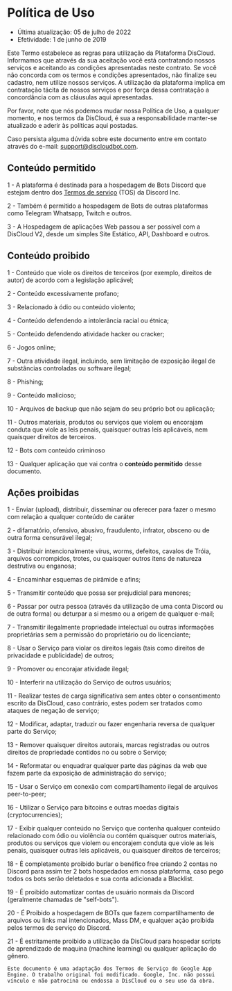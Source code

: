 # Política de Uso

* Última atualização: 05 de julho de 2022
* Efetividade: 1 de junho de 2019

Este Termo estabelece as regras para utilização da Plataforma DisCloud. Informamos que através da sua aceitação você está contratando nossos serviços e aceitando as condições apresentadas neste contrato. Se você não concorda com os termos e condições apresentados, não finalize seu cadastro, nem utilize nossos serviços. A utilização da plataforma implica em contratação tácita de nossos serviços e por força dessa contratação a concordância com as cláusulas aqui apresentadas.

Por favor, note que nós podemos mudar nossa Política de Uso, a qualquer momento, e nos termos da DisCloud, é sua a responsabilidade manter-se atualizado e aderir às políticas aqui postadas.

Caso persista alguma dúvida sobre este documento entre em contato através do e-mail: [support@discloudbot.com](mailto:support@discloudbot.com).

## Conteúdo permitido

1 - A plataforma é destinada para a hospedagem de Bots Discord que estejam dentro dos [Termos de serviço](https://discordapp.com/terms) \(TOS\) da Discord Inc.

2 - Também é permitido a hospedagem de Bots de outras plataformas como Telegram Whatsapp, Twitch e outros.

3 - A Hospedagem de aplicações Web passou a ser possível com a DisCloud V2, desde um simples Site Estático, API, Dashboard e outros.

## Conteúdo proibido

1 - Conteúdo que viole os direitos de terceiros \(por exemplo, direitos de autor\) de acordo com a legislação aplicável;

2 - Conteúdo excessivamente profano;

3 - Relacionado à ódio ou conteúdo violento;

4 - Conteúdo defendendo a intolerância racial ou étnica;

5 - Conteúdo defendendo atividade hacker ou cracker;

6 - Jogos online;

7 - Outra atividade ilegal, incluindo, sem limitação de exposição ilegal de substâncias controladas ou software ilegal;

8 - Phishing;

9 - Conteúdo malicioso;

10 - Arquivos de backup que não sejam do seu próprio bot ou aplicação;

11 - Outros materiais, produtos ou serviços que violem ou encorajam conduta que viole as leis penais, quaisquer outras leis aplicáveis, nem quaisquer direitos de terceiros.

12 - Bots com conteúdo criminoso

13 - Qualquer aplicação que vai contra o **conteúdo permitido** desse documento.

## Ações proibidas

1 - Enviar \(upload\), distribuir, disseminar ou oferecer para fazer o mesmo com relação a qualquer conteúdo de caráter 

2 - difamatório, ofensivo, abusivo, fraudulento, infrator, obsceno ou de outra forma censurável ilegal;

3 - Distribuir intencionalmente vírus, worms, defeitos, cavalos de Tróia, arquivos corrompidos, trotes, ou quaisquer outros itens de natureza destrutiva ou enganosa;

4 - Encaminhar esquemas de pirâmide e afins;

5 - Transmitir conteúdo que possa ser prejudicial para menores;

6 - Passar por outra pessoa \(através da utilização de uma conta Discord ou de outra forma\) ou deturpar a si mesmo ou a origem de qualquer e-mail;

7 - Transmitir ilegalmente propriedade intelectual ou outras informações proprietárias sem a permissão do proprietário ou do licenciante;

8 - Usar o Serviço para violar os direitos legais \(tais como direitos de privacidade e publicidade\) de outros;

9 - Promover ou encorajar atividade ilegal;

10 - Interferir na utilização do Serviço de outros usuários;

11 - Realizar testes de carga significativa sem antes obter o consentimento escrito da DisCloud, caso contrário, estes podem ser tratados como ataques de negação de serviço;

12 - Modificar, adaptar, traduzir ou fazer engenharia reversa de qualquer parte do Serviço;

13 - Remover quaisquer direitos autorais, marcas registradas ou outros direitos de propriedade contidos no ou sobre o Serviço;

14 - Reformatar ou enquadrar qualquer parte das páginas da web que fazem parte da exposição de administração do serviço;

15 - Usar o Serviço em conexão com compartilhamento ilegal de arquivos peer-to-peer;

16 - Utilizar o Serviço para bitcoins e outras moedas digitais \(cryptocurrencies\);

17 - Exibir qualquer conteúdo no Serviço que contenha qualquer conteúdo relacionado com ódio ou violência ou contém quaisquer outros materiais, produtos ou serviços que violem ou encorajem conduta que viole as leis penais, quaisquer outras leis aplicáveis, ou quaisquer direitos de terceiros;

18 - É completamente proibido burlar o benéfico free criando 2 contas no Discord para assim ter 2 bots hospedados em nossa plataforma, caso pego todos os bots serão deletados e sua conta adicionada a Blacklist.

19 -   É proibido automatizar contas de usuário normais da Discord \(geralmente chamadas de "self-bots"\).

20 -   É Proibido a hospedagem de BOTs que fazem compartilhamento de arquivos ou links mal intencionados, Mass DM, e qualquer ação proibida pelos termos de serviço do Discord.

21 - É estritamente proibido a utilização da DisCloud para hospedar scripts  de aprendizado de maquina \(machine learning\) ou qualquer aplicação do gênero.



`Este documento é uma adaptação dos Termos de Serviço do Google App Engine. O trabalho original foi modificado. Google, Inc. não possui vínculo e não patrocina ou endossa a DisCloud ou o seu uso da obra.`
